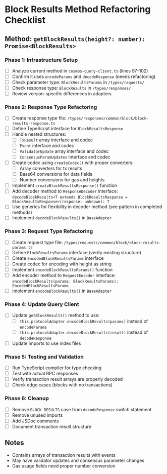 # Block Results Method Refactoring Checklist

## Method: `getBlockResults(height?: number): Promise<BlockResults>`

### Phase 1: Infrastructure Setup
- [ ] Analyze current method in `cosmos-query-client.ts` (lines 97-102)
- [ ] Confirm it uses `encodeParams` and `decodeResponse` (needs refactoring)
- [ ] Check parameter type: `BlockResultsParams` in `/types/requests/`
- [ ] Check response type: `BlockResults` in `/types/responses/`
- [ ] Review version-specific differences in adapters

### Phase 2: Response Type Refactoring
- [ ] Create response type file: `/types/responses/common/block/block-results-response.ts`
- [ ] Define TypeScript interface for `BlockResultsResponse`
- [ ] Handle nested structures:
  - [ ] `TxResult` array interface and codec
  - [ ] `Event` interface and codec
  - [ ] `ValidatorUpdate` array interface and codec
  - [ ] `ConsensusParamUpdates` interface and codec
- [ ] Create codec using `createCodec()` with proper converters:
  - [ ] Array converters for tx results
  - [ ] Base64 conversions for data fields
  - [ ] Number conversions for gas and heights
- [ ] Implement `createBlockResultsResponse()` function
- [ ] Add decoder method to `ResponseDecoder` interface: `decodeBlockResults<T extends BlockResultsResponse = BlockResultsResponse>(response: unknown): T`
- [ ] Use generics for flexibility in decoder method (see pattern in completed methods)
- [ ] Implement `decodeBlockResults()` in `BaseAdapter`

### Phase 3: Request Type Refactoring
- [ ] Create request type file: `/types/requests/common/block/block-results-params.ts`
- [ ] Define `BlockResultsParams` interface (verify existing structure)
- [ ] Create `EncodedBlockResultsParams` interface
- [ ] Create codec for encoding with height as string
- [ ] Implement `encodeBlockResultsParams()` function
- [ ] Add encoder method to `RequestEncoder` interface: `encodeBlockResults(params: BlockResultsParams): EncodedBlockResultsParams`
- [ ] Implement `encodeBlockResults()` in `BaseAdapter`

### Phase 4: Update Query Client
- [ ] Update `getBlockResults()` method to use:
  - [ ] `this.protocolAdapter.encodeBlockResults(params)` instead of `encodeParams`
  - [ ] `this.protocolAdapter.decodeBlockResults(result)` instead of `decodeResponse`
- [ ] Update imports to use index files

### Phase 5: Testing and Validation
- [ ] Run TypeScript compiler for type checking
- [ ] Test with actual RPC responses
- [ ] Verify transaction result arrays are properly decoded
- [ ] Check edge cases (blocks with no transactions)

### Phase 6: Cleanup
- [ ] Remove `BLOCK_RESULTS` case from `decodeResponse` switch statement
- [ ] Remove unused imports
- [ ] Add JSDoc comments
- [ ] Document transaction result structure

## Notes
- Contains arrays of transaction results with events
- May have validator updates and consensus parameter changes
- Gas usage fields need proper number conversion